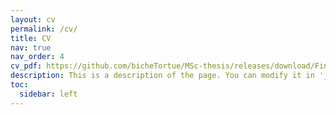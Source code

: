```yaml
---
layout: cv
permalink: /cv/
title: CV
nav: true
nav_order: 4
cv_pdf: https://github.com/bicheTortue/MSc-thesis/releases/download/Final/thesis.pdf
description: This is a description of the page. You can modify it in '_pages/cv.md'. You can also change or remove the top pdf download button.
toc:
  sidebar: left
---
```

